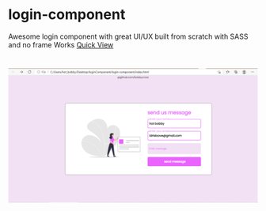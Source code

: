 # login-component
Awesome login component with great UI/UX built from scratch with SASS and no frame Works
[Quick View](https://bobbycrooz.github.io/login-component/)
# ![preview image](https://github.com/bobbycrooz/login-component/blob/main/assets/snap1.png)
